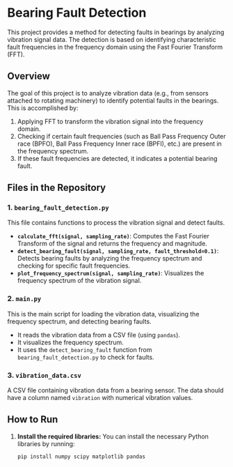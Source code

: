 # Bearing Fault Detection

This project provides a method for detecting faults in bearings by analyzing vibration signal data. The detection is based on identifying characteristic fault frequencies in the frequency domain using the Fast Fourier Transform (FFT).

## Overview

The goal of this project is to analyze vibration data (e.g., from sensors attached to rotating machinery) to identify potential faults in the bearings. This is accomplished by:
1. Applying FFT to transform the vibration signal into the frequency domain.
2. Checking if certain fault frequencies (such as Ball Pass Frequency Outer race (BPFO), Ball Pass Frequency Inner race (BPFI), etc.) are present in the frequency spectrum.
3. If these fault frequencies are detected, it indicates a potential bearing fault.

## Files in the Repository

### 1. `bearing_fault_detection.py`

This file contains functions to process the vibration signal and detect faults.

- **`calculate_fft(signal, sampling_rate)`**: Computes the Fast Fourier Transform of the signal and returns the frequency and magnitude.
- **`detect_bearing_fault(signal, sampling_rate, fault_threshold=0.1)`**: Detects bearing faults by analyzing the frequency spectrum and checking for specific fault frequencies.
- **`plot_frequency_spectrum(signal, sampling_rate)`**: Visualizes the frequency spectrum of the vibration signal.

### 2. `main.py`

This is the main script for loading the vibration data, visualizing the frequency spectrum, and detecting bearing faults.

- It reads the vibration data from a CSV file (using `pandas`).
- It visualizes the frequency spectrum.
- It uses the `detect_bearing_fault` function from `bearing_fault_detection.py` to check for faults.

### 3. `vibration_data.csv`

A CSV file containing vibration data from a bearing sensor. The data should have a column named `vibration` with numerical vibration values.

## How to Run

1. **Install the required libraries:**
   You can install the necessary Python libraries by running:

   ```bash
   pip install numpy scipy matplotlib pandas
